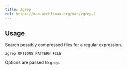 ```yaml
---
title: Zgrep
ref: https://man.archlinux.org/man/zgrep.1
---
```


## Usage

Search possibly compressed files for a regular expression.

```shell
zgrep OPTIONS PATTERN FILE
```

Options are passed to `grep`.
